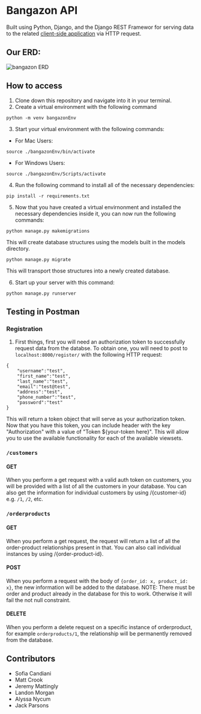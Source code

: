 # Bangazon API

Built using Python, Django, and the Django REST Framewor for serving data to the related [client-side application](https://github.com/nss-day-cohort-38/bangazon-ecommerce-web-app-ark-moon) via HTTP request.

## Our ERD:

![bangazon ERD](https://github.com/nss-day-cohort-38/bangazon-ecommerce-api-ark-moon/blob/JP-read-me/bangazonapi/images/BangazonERD_TheArkMoon.png)

## How to access

1. Clone down this repository and navigate into it in your terminal.
2. Create a virtual environment with the following command
```
python -m venv bangazonEnv
```
3. Start your virtual environment with the following commands:
* For Mac Users:
```
source ./bangazonEnv/bin/activate
```
* For Windows Users:
```
source ./bangazonEnv/Scripts/activate
```
4. Run the following command to install all of the necessary dependencies:
```
pip install -r requirements.txt
```
5. Now that you have created a virtual envirnonment and installed the necessary dependencies inside it, you can now run the following commands:
```
python manage.py makemigrations
```
This will create database structures using the models built in the models directory.
```
python manage.py migrate
```
This will transport those structures into a newly created database.

6. Start up your server with this command:
```
python manage.py runserver
```

## Testing in Postman

### Registration
1. First things, first you will need an authorization token to successfully request data from the databse. To obtain one, you will need to post to ```localhost:8000/register/``` with the following HTTP request:
```
{
	"username":"test",
	"first_name":"test",
	"last_name":"test",
	"email":"test@test",
	"address":"test",
	"phone_number":"test",
	"password":"test"
}
```
This will return a token object that will serve as your authorization token. Now that you have this token, you can include header with the key "Authorization" with a value of "Token ${your-token here}". This will allow you to use the available functionality for each of the available viewsets.

### ```/customers```

#### GET

When you perform a get request with a valid auth token on customers, you will be provided with a list of all the customers in your database. You can also get the information for individual customers by using /{customer-id} e.g. ```/1```, ```/2```, etc.

### ```/orderproducts```

#### GET

When you perform a get request, the request will return a list of all the order-product relationships present in that. You can also call individual instances by using /{order-product-id}.

#### POST

When you perform a request with the body of ```{order_id: x, product_id: x}```, the new information will be added to the database. NOTE: There must be order and product already in the database for this to work. Otherwise it will fail the not null constraint.

#### DELETE

When you perform a delete request on a specific instance of orderproduct, for example ```orderproducts/1```, the relationship will be permanently removed from the database.

## Contributors

* Sofia Candiani
* Matt Crook
* Jeremy Mattingly
* Landon Morgan
* Alyssa Nycum
* Jack Parsons

